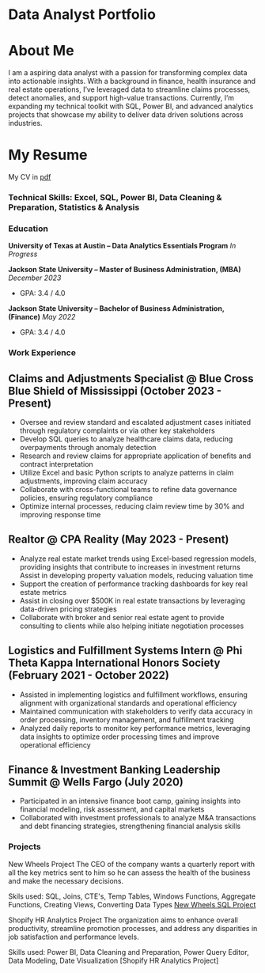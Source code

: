 # Data Analyst Portfolio

# About Me
I am a aspiring data analyst with a passion for transforming complex data into actionable insights. With a background in finance, health insurance and real estate operations, I’ve leveraged data to streamline claims processes, detect anomalies, and support high-value transactions. Currently, I’m expanding my technical toolkit with SQL, Power BI, and advanced analytics projects that showcase my ability to deliver data driven solutions across industries.

# My Resume
My CV in [pdf](https://github.com/jmhart324/Data-Analyst-Portfolio/blob/main/Jordan%20Hart_Resume%20.docx.pdf)



### Technical Skills: Excel, SQL, Power BI, Data Cleaning & Preparation, Statistics & Analysis

### Education
**University of Texas at Austin – Data Analytics Essentials Program**   *In Progress*  

**Jackson State University – Master of Business Administration, (MBA)** *December 2023*  
- GPA: 3.4 / 4.0  

**Jackson State University – Bachelor of Business Administration, (Finance)** *May 2022*  
- GPA: 3.4 / 4.0  



### Work Experience 
## Claims and Adjustments Specialist @ Blue Cross Blue Shield of Mississippi (October 2023 - Present)
- Oversee and review standard and escalated adjustment cases initiated through regulatory complaints
or via other key stakeholders
- Develop SQL queries to analyze healthcare claims data, reducing overpayments through anomaly
detection
- Research and review claims for appropriate application of benefits and contract interpretation
- Utilize Excel and basic Python scripts to analyze patterns in claim adjustments, improving claim
accuracy
- Collaborate with cross-functional teams to refine data governance policies, ensuring regulatory
compliance
- Optimize internal processes, reducing claim review time by 30% and improving response time

## Realtor @ CPA Reality (May 2023 - Present)
- Analyze real estate market trends using Excel-based regression models, providing insights that
contribute to increases in investment returns
  Assist in developing property valuation models, reducing valuation time
- Support the creation of performance tracking dashboards for key real estate metrics
- Assist in closing over $500K in real estate transactions by leveraging data-driven pricing strategies
- Collaborate with broker and senior real estate agent to provide consulting to clients while also helping
initiate negotiation processes

## Logistics and Fulfillment Systems Intern @ Phi Theta Kappa International Honors Society (February 2021 - October 2022)
- Assisted in implementing logistics and fulfillment workflows, ensuring alignment with organizational
standards and operational efficiency
- Maintained communication with stakeholders to verify data accuracy in order processing, inventory
management, and fulfillment tracking
- Analyzed daily reports to monitor key performance metrics, leveraging data insights to optimize order
processing times and improve operational efficiency

## Finance & Investment Banking Leadership Summit @ Wells Fargo (July 2020)
- Participated in an intensive finance boot camp, gaining insights into financial modeling, risk
assessment, and capital markets
- Collaborated with investment professionals to analyze M&A transactions and debt financing strategies,
strengthening financial analysis skills


### Projects 

New Wheels Project
The CEO of the company wants a quarterly report with all the key metrics sent to him so he can assess the health of the business and make the necessary decisions.

Skils used: SQL, Joins, CTE's, Temp Tables, Windows Functions, Aggregate Functions, Creating Views, Converting Data Types
[New Wheels SQL Project](https://github.com/jmhart324/Data-Analyst-Portfolio/blob/main/New%20Wheels%20SQL%20Project)


Shopify HR Analytics Project
The organization aims to enhance overall productivity, streamline promotion processes, and address any disparities in job satisfaction and performance levels.

Skills used: Power BI, Data Cleaning and Preparation, Power Query Editor, Data Modeling, Date Visualization 
[Shopify HR Analytics Project]









